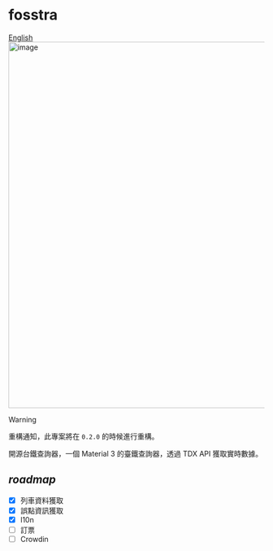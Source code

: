 # fosstra
[English](https://github.com/0944-tw/fosstra/blob/main/README_en.md)
<img width="1280" height="720" alt="image" src="https://github.com/user-attachments/assets/366e3eb5-f1b6-4aa8-bd43-dd115290205a" />

> [!WARNING]
> 重構通知，此專案將在 `0.2.0` 的時候進行重構。
>

開源台鐵查詢器，一個 Material 3 的臺鐵查詢器，透過 TDX API 獲取實時數據。
## *roadmap*
- [x] 列車資料獲取
- [x] 誤點資訊獲取 
- [x] l10n
- [ ] 訂票
- [ ] Crowdin
